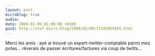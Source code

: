 ```yaml
---
layout: post
microblog: true
audio: 
date: 2009-02-09 01:00:00 +0100
guid: http://xtof.micro.blog/2009/02/09/t1192059165.html
---
```

Merci les amis : ayé ai trouvé un expert-twitter-comptable parmi mes potes...  rêverais de passer écritures/factures via coup de twitts...
